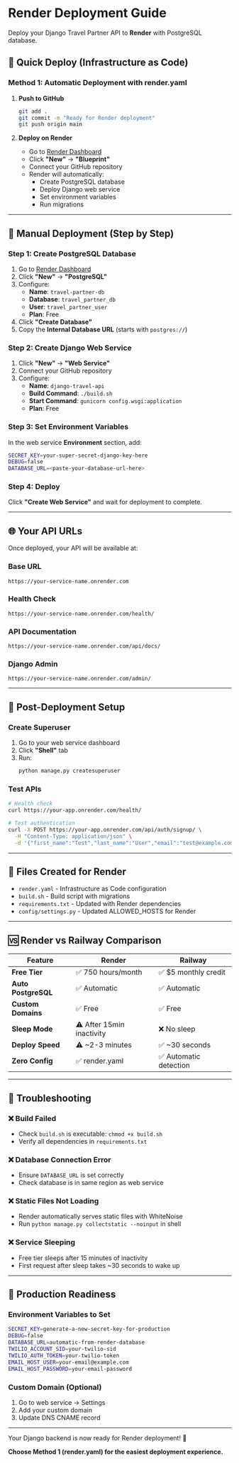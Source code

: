 # Render Deployment Guide

Deploy your Django Travel Partner API to **Render** with PostgreSQL database.

## 🚀 Quick Deploy (Infrastructure as Code)

### **Method 1: Automatic Deployment with render.yaml**

1. **Push to GitHub**
   ```bash
   git add .
   git commit -m "Ready for Render deployment"
   git push origin main
   ```

2. **Deploy on Render**
   - Go to [Render Dashboard](https://dashboard.render.com)
   - Click **"New"** → **"Blueprint"**
   - Connect your GitHub repository
   - Render will automatically:
     - Create PostgreSQL database
     - Deploy Django web service
     - Set environment variables
     - Run migrations

---

## 🔧 Manual Deployment (Step by Step)

### **Step 1: Create PostgreSQL Database**

1. Go to [Render Dashboard](https://dashboard.render.com)
2. Click **"New"** → **"PostgreSQL"**
3. Configure:
   - **Name**: `travel-partner-db`
   - **Database**: `travel_partner_db`
   - **User**: `travel_partner_user`
   - **Plan**: Free
4. Click **"Create Database"**
5. Copy the **Internal Database URL** (starts with `postgres://`)

### **Step 2: Create Django Web Service**

1. Click **"New"** → **"Web Service"**
2. Connect your GitHub repository
3. Configure:
   - **Name**: `django-travel-api`
   - **Build Command**: `./build.sh`
   - **Start Command**: `gunicorn config.wsgi:application`
   - **Plan**: Free

### **Step 3: Set Environment Variables**

In the web service **Environment** section, add:

```bash
SECRET_KEY=your-super-secret-django-key-here
DEBUG=false
DATABASE_URL=<paste-your-database-url-here>
```

### **Step 4: Deploy**

Click **"Create Web Service"** and wait for deployment to complete.

---

## 🌐 Your API URLs

Once deployed, your API will be available at:

### **Base URL**
```
https://your-service-name.onrender.com
```

### **Health Check**
```
https://your-service-name.onrender.com/health/
```

### **API Documentation**
```
https://your-service-name.onrender.com/api/docs/
```

### **Django Admin**
```
https://your-service-name.onrender.com/admin/
```

---

## 🔐 Post-Deployment Setup

### **Create Superuser**

1. Go to your web service dashboard
2. Click **"Shell"** tab
3. Run:
   ```bash
   python manage.py createsuperuser
   ```

### **Test APIs**

```bash
# Health check
curl https://your-app.onrender.com/health/

# Test authentication
curl -X POST https://your-app.onrender.com/api/auth/signup/ \
  -H "Content-Type: application/json" \
  -d '{"first_name":"Test","last_name":"User","email":"test@example.com","password":"testpass123"}'
```

---

## 📁 Files Created for Render

- `render.yaml` - Infrastructure as Code configuration
- `build.sh` - Build script with migrations
- `requirements.txt` - Updated with Render dependencies
- `config/settings.py` - Updated ALLOWED_HOSTS for Render

---

## 🆚 Render vs Railway Comparison

| Feature | Render | Railway |
|---------|---------|---------|
| **Free Tier** | ✅ 750 hours/month | ✅ $5 monthly credit |
| **Auto PostgreSQL** | ✅ Automatic | ✅ Automatic |
| **Custom Domains** | ✅ Free | ✅ Free |
| **Sleep Mode** | ⚠️ After 15min inactivity | ❌ No sleep |
| **Deploy Speed** | ⚠️ ~2-3 minutes | ✅ ~30 seconds |
| **Zero Config** | ✅ render.yaml | ✅ Automatic detection |

---

## 🐛 Troubleshooting

### **❌ Build Failed**
- Check `build.sh` is executable: `chmod +x build.sh`
- Verify all dependencies in `requirements.txt`

### **❌ Database Connection Error**
- Ensure `DATABASE_URL` is set correctly
- Check database is in same region as web service

### **❌ Static Files Not Loading**
- Render automatically serves static files with WhiteNoise
- Run `python manage.py collectstatic --noinput` in shell

### **❌ Service Sleeping**
- Free tier sleeps after 15 minutes of inactivity
- First request after sleep takes ~30 seconds to wake up

---

## 🎯 Production Readiness

### **Environment Variables to Set**
```bash
SECRET_KEY=generate-a-new-secret-key-for-production
DEBUG=false
DATABASE_URL=automatic-from-render-database
TWILIO_ACCOUNT_SID=your-twilio-sid
TWILIO_AUTH_TOKEN=your-twilio-token
EMAIL_HOST_USER=your-email@example.com
EMAIL_HOST_PASSWORD=your-email-password
```

### **Custom Domain** (Optional)
1. Go to web service → Settings
2. Add your custom domain
3. Update DNS CNAME record

---

Your Django backend is now ready for Render deployment! 🚀

**Choose Method 1 (render.yaml) for the easiest deployment experience.** 